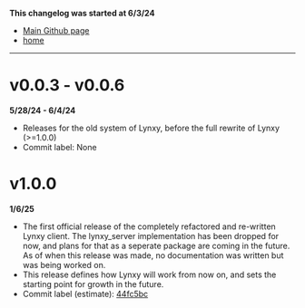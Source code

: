 **This changelog was started at 6/3/24**
- [Main Github page](https://github.com/SketchedDoughnut/lynxy)
- [home](/README.md)

***

# v0.0.3 - v0.0.6
**5/28/24 - 6/4/24**
- Releases for the old system of Lynxy, before the full rewrite of Lynxy (>=1.0.0)
- Commit label: None

# v1.0.0
**1/6/25**
- The first official release of the completely refactored and re-written Lynxy client. The lynxy_server implementation has been dropped for now, and plans for that as a seperate package are coming in the future. As of when this release was made, no documentation was written but was being worked on. 
- This release defines how Lynxy will work from now on, and sets the starting point for growth in the future. 
- Commit label (estimate): [44fc5bc](https://github.com/SketchedDoughnut/lynxy/commit/44fc5bce7c79b888aeea0f3c562dd0db9b79afd2)